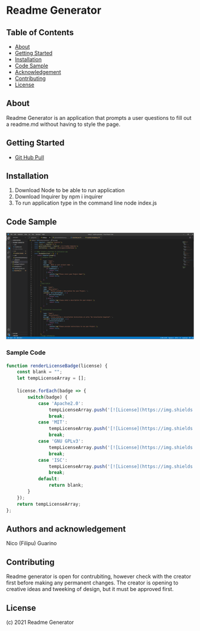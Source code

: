 # Readme Generator

## Table of Contents

- [About](#about)
- [Getting Started](#getting-started)
- [Installation](#installation)
- [Code Sample](#code-sample)
- [Acknowledgement](#acknowledgement)
- [Contributing](#contributing)
- [License](#license)

## About <a name = "about"></a>

Readme Generator is an application that prompts a user questions to fill out a readme.md without having to style the page.

## Getting Started <a name = "getting-started"></a>

* [Git Hub Pull](https://github.com/nicoguarino/readme-generator.git)

## Installation <a name = "installation"></a>

1. Download Node to be able to run application
2. Download Inquirer by npm i inquirer
3. To run application type in the command line node index.js

## Code Sample <a name = "code-sample"></a>

![Sample Code](https://github.com/nicoguarino/readme-generator/blob/main/images/sample_code.png?raw=true "Sample Code")

### Sample Code
```JavaScript Sample
function renderLicenseBadge(license) {
    const blank = "";
    let tempLicenseArray = [];

    license.forEach(badge => {
        switch(badge) {
            case 'Apache2.0':
                tempLicenseArray.push('[![License](https://img.shields.io/badge/License-Apache%202.0-blue.svg)](https://opensource.org/licenses/Apache-2.0)');
                break;
            case 'MIT':
                tempLicenseArray.push('[![License](https://img.shields.io/badge/License-MIT-yellow.svg)](https://opensource.org/licenses/MIT)');
                break;
            case 'GNU GPLv3':
                tempLicenseArray.push('[![License](https://img.shields.io/badge/License-GPLv3-blue.svg)](https://www.gnu.org/licenses/gpl-3.0)');
                break;
            case 'ISC':
                tempLicenseArray.push('[![License](https://img.shields.io/badge/License-ISC-blue.svg)](https://opensource.org/licenses/ISC)');
                break;
            default:
                return blank;
        }
    });
    return tempLicenseArray;
};
```

## Authors and acknowledgement <a name = "acknowledgement"></a>

Nico (Filipu) Guarino


## Contributing <a name = "contributing"></a>

Readme generator is open for contrubiting, however check with the creator first before making any permanent changes. The creator is opening to creative ideas and tweeking of design, but it must be approved first.

## License <a name = "license">

(c) 2021 Readme Generator


